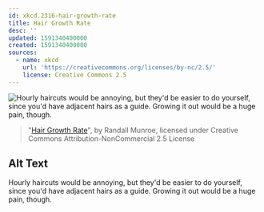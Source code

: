 ```yaml
---
id: xkcd.2316-hair-growth-rate
title: Hair Growth Rate
desc: ''
updated: 1591340400000
created: 1591340400000
sources:
  - name: xkcd
    url: 'https://creativecommons.org/licenses/by-nc/2.5/'
    license: Creative Commons 2.5
---
```

![Hourly haircuts would be annoying, but they'd be easier to do yourself, since you'd have adjacent hairs as a guide. Growing it out would be a huge pain, though.](https://imgs.xkcd.com/comics/hair_growth_rate.png)
> "[Hair Growth Rate](https://xkcd.com/2316/)", by Randall Munroe, licensed under Creative Commons Attribution-NonCommercial 2.5 License

## Alt Text
Hourly haircuts would be annoying, but they'd be easier to do yourself, since you'd have adjacent hairs as a guide. Growing it out would be a huge pain, though.
